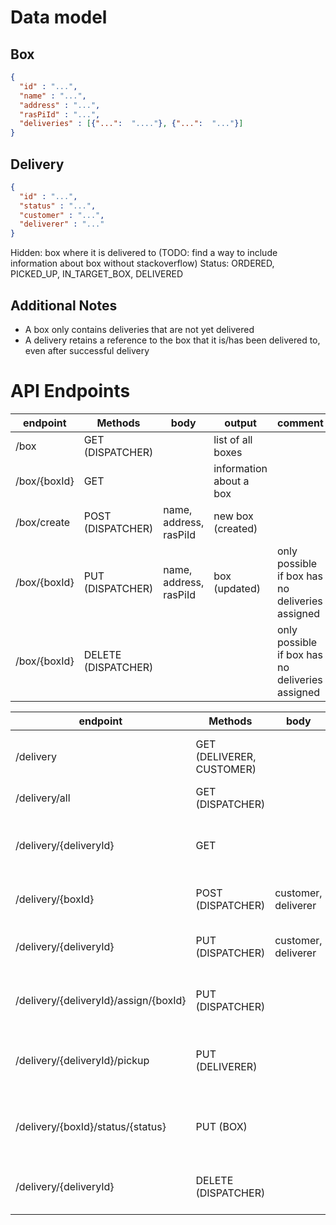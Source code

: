 # Data model

## Box
```json
{
  "id" : "...",
  "name" : "...",
  "address" : "...",
  "rasPiId" : "...",
  "deliveries" : [{"...":  "...."}, {"...":  "..."}]
}
```

## Delivery
```json
{
  "id" : "...",
  "status" : "...",
  "customer" : "...",
  "deliverer" : "..."
}
```
Hidden: box where it is delivered to (TODO: find a way to include information about box without stackoverflow)
Status: ORDERED, PICKED_UP, IN_TARGET_BOX, DELIVERED

## Additional Notes
- A box only contains deliveries that are not yet delivered
- A delivery retains a reference to the box that it is/has been delivered to, even after successful delivery

# API Endpoints

| endpoint               | Methods             | body                   | output                  | comment                                         |
|------------------------|---------------------|------------------------|-------------------------|-------------------------------------------------|
| /box                   | GET (DISPATCHER)    |                        | list of all boxes       |                                                 |
| /box/{boxId}           | GET                 |                        | information about a box |                                                 |
| /box/create            | POST (DISPATCHER)   | name, address, rasPiId | new box (created)       |                                                 |
| /box/{boxId}           | PUT (DISPATCHER)    | name, address, rasPiId | box (updated)           | only possible if box has no deliveries assigned |
| /box/{boxId}           | DELETE (DISPATCHER) |                        |                         | only possible if box has no deliveries assigned |


| endpoint                              | Methods                   | body                | output                                         | comment                                                                  |
|---------------------------------------|---------------------------|---------------------|------------------------------------------------|--------------------------------------------------------------------------|
| /delivery                             | GET (DELIVERER, CUSTOMER) |                     | list of all deliveries concerning this user    |                                                                          |
| /delivery/all                         | GET (DISPATCHER)          |                     | list of all deliveries                         |                                                                          |
| /delivery/{deliveryId}                | GET                       |                     | information about a delivery                   | only authorized if this delivery concerns the user or user is dispatcher |
| /delivery/{boxId}                     | POST (DISPATCHER)         | customer, deliverer | create a new delivery                          | initial status is ORDERED                                                |
| /delivery/{deliveryId}                | PUT (DISPATCHER)          | customer, deliverer | update a delivery                              | status can be updated via different endpoint                             |
| /delivery/{deliveryId}/assign/{boxId} | PUT (DISPATCHER)          |                     | reassign a delivery                            | only possible if delivery has status ORDERED                             |
| /delivery/{deliveryId}/pickup         | PUT (DELIVERER)           |                     | change the status of the delivery to PICKED_UP |                                                                          |
| /delivery/{boxId}/status/{status}     | PUT (BOX)                 |                     | change the status of all deliveries in a box   | only status IN_TARGET_BOX or DELIVERED allowed                           |
| /delivery/{deliveryId}                | DELETE (DISPATCHER)       |                     |                                                | only possible if status is ORDERED or DELIVERED                          | 